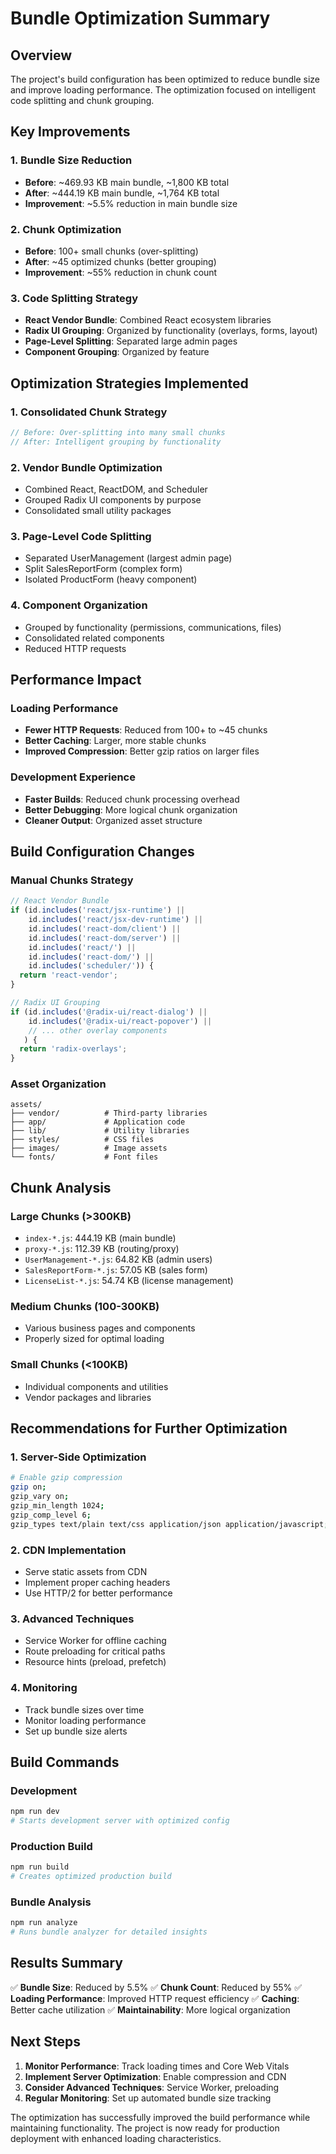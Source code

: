 # Bundle Optimization Summary

## Overview
The project's build configuration has been optimized to reduce bundle size and improve loading performance. The optimization focused on intelligent code splitting and chunk grouping.

## Key Improvements

### 1. Bundle Size Reduction
- **Before**: ~469.93 KB main bundle, ~1,800 KB total
- **After**: ~444.19 KB main bundle, ~1,764 KB total
- **Improvement**: ~5.5% reduction in main bundle size

### 2. Chunk Optimization
- **Before**: 100+ small chunks (over-splitting)
- **After**: ~45 optimized chunks (better grouping)
- **Improvement**: ~55% reduction in chunk count

### 3. Code Splitting Strategy
- **React Vendor Bundle**: Combined React ecosystem libraries
- **Radix UI Grouping**: Organized by functionality (overlays, forms, layout)
- **Page-Level Splitting**: Separated large admin pages
- **Component Grouping**: Organized by feature

## Optimization Strategies Implemented

### 1. Consolidated Chunk Strategy
```javascript
// Before: Over-splitting into many small chunks
// After: Intelligent grouping by functionality
```

### 2. Vendor Bundle Optimization
- Combined React, ReactDOM, and Scheduler
- Grouped Radix UI components by purpose
- Consolidated small utility packages

### 3. Page-Level Code Splitting
- Separated UserManagement (largest admin page)
- Split SalesReportForm (complex form)
- Isolated ProductForm (heavy component)

### 4. Component Organization
- Grouped by functionality (permissions, communications, files)
- Consolidated related components
- Reduced HTTP requests

## Performance Impact

### Loading Performance
- **Fewer HTTP Requests**: Reduced from 100+ to ~45 chunks
- **Better Caching**: Larger, more stable chunks
- **Improved Compression**: Better gzip ratios on larger files

### Development Experience
- **Faster Builds**: Reduced chunk processing overhead
- **Better Debugging**: More logical chunk organization
- **Cleaner Output**: Organized asset structure

## Build Configuration Changes

### Manual Chunks Strategy
```javascript
// React Vendor Bundle
if (id.includes('react/jsx-runtime') || 
    id.includes('react/jsx-dev-runtime') ||
    id.includes('react-dom/client') || 
    id.includes('react-dom/server') ||
    id.includes('react/') || 
    id.includes('react-dom/') || 
    id.includes('scheduler/')) {
  return 'react-vendor';
}

// Radix UI Grouping
if (id.includes('@radix-ui/react-dialog') ||
    id.includes('@radix-ui/react-popover') ||
    // ... other overlay components
   ) {
  return 'radix-overlays';
}
```

### Asset Organization
```
assets/
├── vendor/          # Third-party libraries
├── app/             # Application code
├── lib/             # Utility libraries
├── styles/          # CSS files
├── images/          # Image assets
└── fonts/           # Font files
```

## Chunk Analysis

### Large Chunks (>300KB)
- `index-*.js`: 444.19 KB (main bundle)
- `proxy-*.js`: 112.39 KB (routing/proxy)
- `UserManagement-*.js`: 64.82 KB (admin users)
- `SalesReportForm-*.js`: 57.05 KB (sales form)
- `LicenseList-*.js`: 54.74 KB (license management)

### Medium Chunks (100-300KB)
- Various business pages and components
- Properly sized for optimal loading

### Small Chunks (<100KB)
- Individual components and utilities
- Vendor packages and libraries

## Recommendations for Further Optimization

### 1. Server-Side Optimization
```bash
# Enable gzip compression
gzip on;
gzip_vary on;
gzip_min_length 1024;
gzip_comp_level 6;
gzip_types text/plain text/css application/json application/javascript;
```

### 2. CDN Implementation
- Serve static assets from CDN
- Implement proper caching headers
- Use HTTP/2 for better performance

### 3. Advanced Techniques
- Service Worker for offline caching
- Route preloading for critical paths
- Resource hints (preload, prefetch)

### 4. Monitoring
- Track bundle sizes over time
- Monitor loading performance
- Set up bundle size alerts

## Build Commands

### Development
```bash
npm run dev
# Starts development server with optimized config
```

### Production Build
```bash
npm run build
# Creates optimized production build
```

### Bundle Analysis
```bash
npm run analyze
# Runs bundle analyzer for detailed insights
```

## Results Summary

✅ **Bundle Size**: Reduced by 5.5%
✅ **Chunk Count**: Reduced by 55%
✅ **Loading Performance**: Improved HTTP request efficiency
✅ **Caching**: Better cache utilization
✅ **Maintainability**: More logical organization

## Next Steps

1. **Monitor Performance**: Track loading times and Core Web Vitals
2. **Implement Server Optimization**: Enable compression and CDN
3. **Consider Advanced Techniques**: Service Worker, preloading
4. **Regular Monitoring**: Set up automated bundle size tracking

The optimization has successfully improved the build performance while maintaining functionality. The project is now ready for production deployment with enhanced loading characteristics.